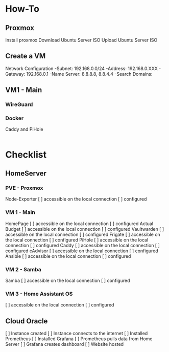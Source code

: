 # How-To

## Proxmox
Install proxmox
Download Ubuntu Server ISO
Upload Ubuntu Server ISO

## Create a VM
Network Configuration
-Subnet:  192.168.0.0/24
-Address: 192.168.0.XXX
-Gateway: 192.168.0.1
-Name Server: 8.8.8.8, 8.8.4.4
-Search Domains: 

## VM1 - Main
### WireGuard

### Docker
Caddy and PiHole
```

```

# Checklist
## HomeServer

### PVE - Proxmox
Node-Exporter
  [ ] accessible on the local connection
  [ ] configured

### VM 1 - Main
HomePage
  [ ] accessible on the local connection
  [ ] configured
Actual Budget
  [ ] accessible on the local connection
  [ ] configured
Vaultwarden
  [ ] accessible on the local connection
  [ ] configured
Frigate
  [ ] accessible on the local connection
  [ ] configured
PiHole
  [ ] accessible on the local connection
  [ ] configured
Caddy
  [ ] accessible on the local connection
  [ ] configured
cAdvisor
  [ ] accessible on the local connection
  [ ] configured
Ansible
  [ ] accessible on the local connection
  [ ] configured

### VM 2 - Samba
Samba
  [ ] accessible on the local connection
  [ ] configured

### VM 3 - Home Assistant OS
  [ ] accessible on the local connection
  [ ] configured

## Cloud Oracle
  [ ] Instance created
  [ ] Instance connects to the internet
  [ ] Installed Prometheus
  [ ] Installed Grafana
  [ ] Prometheus pulls data from Home Server
  [ ] Grafana creates dashboard
  [ ] Website hosted
